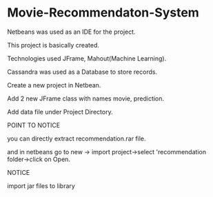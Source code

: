 # Movie-Recommendaton-System

Netbeans was used as an IDE for the project.


This project is basically created.


Technologies used JFrame, Mahout(Machine Learning).


Cassandra was used as a Database to store records.



Create a new project in Netbean.


Add 2 new JFrame class with names movie, prediction.


Add data file under Project Directory.


POINT TO NOTICE


you can directly extract recommendation.rar file.


and in netbeans go to new -> import project->select 'recommendation folder->click on Open.



NOTICE


import jar files to library

